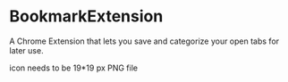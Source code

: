 # BookmarkExtension
A Chrome Extension that lets you save and categorize your open tabs for later use. 




icon needs to be 19*19 px  PNG file
